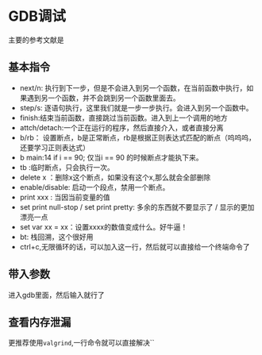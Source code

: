 # GDB调试

主要的参考文献是

## 基本指令

- next/n: 执行到下一步，但是不会进入到另一个函数，在当前函数中执行，如果遇到另一个函数，并不会跳到另一个函数里面去。
- step/s: 逐语句执行，这里我们就是一步一步执行。会进入到另一个函数中。
- finish:结束当前函数，直接跳过当前函数。进入到上一个调用的地方
- attch/detach:一个正在运行的程序，然后直接介入，或者直接分离
- b/rb： 设置断点，b是正常断点，rb是根据正则表达式匹配的断点（呜呜呜，还要学习正则表达式）
- b main:14 if i == 90; 仅当i == 90 的时候断点才能执下来。
- tb :临时断点，只会执行一次。
- delete x ：删除x这个断点，如果没有这个x,那么就会全部删除
- enable/disable: 启动一个段点，禁用一个断点。
- print xxx : 当因当前变量的值
- set print null-stop / set print pretty: 多余的东西就不要显示了 / 显示的更加漂亮一点
- set var xx = xx：设置xxxx的数值变成什么。好牛逼！
- bt: 栈回溯，这个很好用
- ctrl+c,无限循环的话，可以加入这一行，然后就可以直接给一个终端命令了

## 带入参数

进入gdb里面，然后输入就行了

## 查看内存泄漏

更推荐使用`valgrind`,一行命令就可以直接解决``
